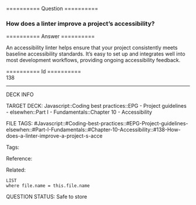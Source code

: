 ========== Question ==========  

### How does a linter improve a project’s accessibility?  

========== Answer ==========  

An accessibility linter helps ensure that your project consistently meets baseline accessibility standards. It’s easy to set up and integrates well into most development workflows, providing ongoing accessibility feedback.

========== Id ==========  
138

---

DECK INFO

TARGET DECK: Javascript::Coding best practices::EPG - Project guidelines - elsewhen::Part I - Fundamentals::Chapter 10 - Accessibility

FILE TAGS: #Javascript::#Coding-best-practices::#EPG-Project-guidelines-elsewhen::#Part-I-Fundamentals::#Chapter-10-Accessibility::#138-How-does-a-linter-improve-a-project-s-acce

Tags:

Reference:

Related:

```dataview
LIST
where file.name = this.file.name
```

QUESTION STATUS: Safe to store
